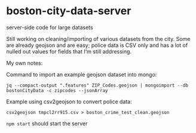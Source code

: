 # boston-city-data-server
server-side code for large datasets

Still working on cleaning/importing of various datasets from the city.  Some are already geojson and are easy;
police data is CSV only and has a lot of nulled out values for fields that I'm still addressing.

My own notes:

Command to import an example geojson dataset into mongo:

`jq --compact-output ".features" ZIP_Codes.geojson | mongoimport --db bostonCityData -c zipcodes --jsonArray`

Example using csv2geojson to convert police data:

`csv2geojson tmpcl2rr915.csv > boston_crime_test_clean.geojson`

`npm start` should start the server
